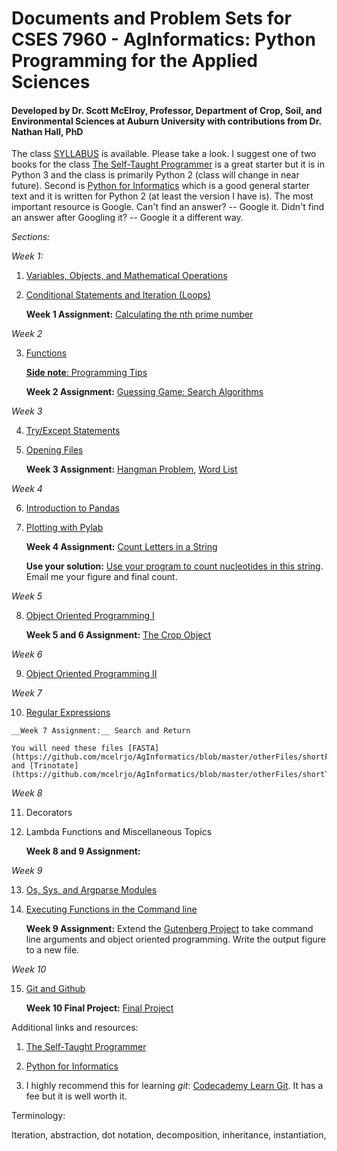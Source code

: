 # Documents and Problem Sets for CSES 7960 - AgInformatics: Python Programming for the Applied Sciences

#### Developed by Dr. Scott McElroy, Professor, Department of Crop, Soil, and Environmental Sciences at Auburn University with contributions from Dr. Nathan Hall, PhD

The class [SYLLABUS](https://github.com/mcelrjo/AgInformatics/blob/master/AginformaticsClassSyllabus2020.docx) is available.  Please take a look.  I suggest one of two books for the class [The Self-Taught Programmer](https://www.amazon.com/Self-Taught-Programmer-Definitive-Programming-Professionally-ebook/dp/B01M01YDQA/ref=sr_1_1?ie=UTF8&qid=1525742659&sr=8-1&keywords=the+self+taught+programmer) is a great starter but it is in Python 3 and the class is primarily Python 2 (class will change in near future).  Second is [Python for Informatics](https://www.amazon.com/Python-Informatics-Exploring-Information-ebook/dp/B00K0O8HFQ/ref=sr_1_3?s=digital-text&ie=UTF8&qid=1525742737&sr=1-3&keywords=python+for+informatics) which is a good general starter text and it is written for Python 2 (at least the version I have is). The most important resource is Google.  Can't find an answer? -- Google it.  Didn't find an answer after Googling it? -- Google it a different way.

*Sections:*

_Week 1:_

1.  [Variables, Objects, and Mathematical Operations](https://github.com/mcelrjo/AgInformatics/blob/master/variables.md)

2.  [Conditional Statements and Iteration (Loops)](https://github.com/mcelrjo/AgInformatics/blob/master/conditionalIteration.md)

	__Week 1 Assignment:__ [Calculating the nth prime number](https://github.com/mcelrjo/AgInformatics/blob/master/practiceAssignments/nthPrimeNumber.md)

_Week 2_

3.  [Functions](https://github.com/mcelrjo/AgInformatics/blob/master/functions.md)

	[__Side note__: Programming Tips](https://github.com/mcelrjo/AgInformatics/blob/master/lectureTopics/sidenotes.md)

	__Week 2 Assignment:__ [Guessing Game: Search Algorithms](https://github.com/mcelrjo/AgInformatics/blob/master/practiceAssignments/theGuessingGame.md)

_Week 3_

4. [Try/Except Statements](https://github.com/mcelrjo/AgInformatics/blob/master/lectureTopics/tryExcept.md)

5.  [Opening Files](https://github.com/mcelrjo/AgInformatics/blob/master/lectureTopics/openFiles.md)

	__Week 3 Assignment:__ [Hangman Problem](https://github.com/mcelrjo/AgInformatics/blob/master/practiceAssignments/hangman_ENTERNAMEHERE.py), [Word List](https://github.com/mcelrjo/AgInformatics/blob/master/practiceAssignments/words.txt) 

_Week 4_

6.  [Introduction to Pandas](https://github.com/mcelrjo/AgInformatics/blob/master/lectureTopics/pandas.md)

7.  [Plotting with Pylab](https://github.com/mcelrjo/AgInformatics/blob/master/lectureTopics/pylab.md)


	__Week 4 Assignment:__ [Count Letters in a String](https://github.com/mcelrjo/AgInformatics/blob/master/practiceAssignments/countingLetters.txt)

	__Use your solution:__ [Use your program to count nucleotides in this string](https://github.com/mcelrjo/AgInformatics/blob/master/otherFiles/NC_012920.1.fasta). Email me your figure and final count. 


_Week 5_

8.  [Object Oriented Programming I](https://github.com/mcelrjo/AgInformatics/blob/master/lectureTopics/oopI.md)

	__Week 5 and 6 Assignment:__ [The Crop Object](https://github.com/mcelrjo/AgInformatics/blob/master/practiceAssignments/cropModel_YOURNAMEHERE.py)

_Week 6_

9.  [Object Oriented Programming II](https://github.com/mcelrjo/AgInformatics/blob/master/lectureTopics/oop2.md)


_Week 7_

10.  [Regular Expressions](https://github.com/mcelrjo/AgInformatics/blob/master/lectureTopics/regularExpressions.md)

	__Week 7 Assignment:__ Search and Return

	You will need these files [FASTA](https://github.com/mcelrjo/AgInformatics/blob/master/otherFiles/shortFASTA.fasta) and [Trinotate](https://github.com/mcelrjo/AgInformatics/blob/master/otherFiles/shortTrinotate.xls)

_Week 8_

11. Decorators

12. Lambda Functions and Miscellaneous Topics

	__Week 8 and 9 Assignment:__

_Week 9_

13. [Os, Sys, and Argparse Modules](https://github.com/mcelrjo/AgInformatics/blob/master/lectureTopics/osSys.md)

14. [Executing Functions in the Command line](https://github.com/mcelrjo/AgInformatics/blob/master/lectureTopic)

	__Week 9 Assignment:__ Extend the [Gutenberg Project](https://github.com/mcelrjo/AgInformatics/blob/master/otherFiles/gutenbergSolution.py) to take command line arguments and object oriented programming. Write the output figure to a new file.  

_Week 10_

15. [Git and Github](https://github.com/mcelrjo/AgInformatics/blob/master/lectureTopics/gitNotes.md)

	__Week 10 Final Project:__ [Final Project](https://github.com/mcelrjo/AgInformatics/blob/master/lectureTopics/FinalProject.md) 



Additional links and resources:

1.  [The Self-Taught Programmer](https://www.amazon.com/Self-Taught-Programmer-Definitive-Programming-Professionally-ebook/dp/B01M01YDQA/ref=sr_1_1?ie=UTF8&qid=1525742659&sr=8-1&keywords=the+self+taught+programmer)

2.  [Python for Informatics](https://www.amazon.com/Python-Informatics-Exploring-Information-ebook/dp/B00K0O8HFQ/ref=sr_1_3?s=digital-text&ie=UTF8&qid=1525742737&sr=1-3&keywords=python+for+informatics)

3. I highly recommend this for learning _git_:  [Codecademy Learn Git](https://www.codecademy.com/learn/learn-git).  It has a fee but it is well worth it.




Terminology:

Iteration, abstraction, dot notation, decomposition, inheritance, instantiation, 